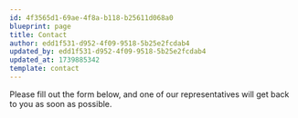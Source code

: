 ```yaml
---
id: 4f3565d1-69ae-4f8a-b118-b25611d068a0
blueprint: page
title: Contact
author: edd1f531-d952-4f09-9518-5b25e2fcdab4
updated_by: edd1f531-d952-4f09-9518-5b25e2fcdab4
updated_at: 1739885342
template: contact
---
```

Please fill out the form below, and one of our representatives will get back to you as soon as possible.